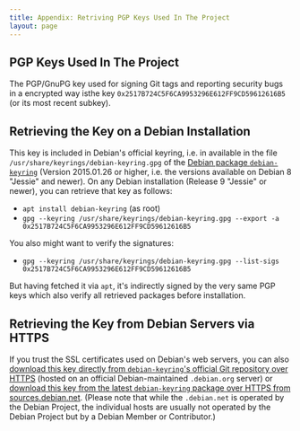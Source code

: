 ```yaml
---
title: Appendix: Retriving PGP Keys Used In The Project
layout: page
---
```


PGP Keys Used In The Project
----------------------------

The PGP/GnuPG key used for signing Git tags and reporting security
bugs in a encrypted way isthe key
`0x2517B724C5F6CA9953296E612FF9CD59612616B5` (or its most recent
subkey).

Retrieving the Key on a Debian Installation
-------------------------------------------

This key is included in Debian's official keyring, i.e. in available
in the file `/usr/share/keyrings/debian-keyring.gpg` of the
[Debian package `debian-keyring`](https://packages.debian.org/debian-keyring)
(Version 2015.01.26 or higher, i.e. the versions available on Debian 8
"Jessie" and newer). On any Debian installation (Release 9 "Jessie" or
newer), you can retrieve that key as follows:

* `apt install debian-keyring` (as root)
* `gpg --keyring /usr/share/keyrings/debian-keyring.gpg --export -a 0x2517B724C5F6CA9953296E612FF9CD59612616B5`

You also might want to verify the signatures:

* `gpg --keyring /usr/share/keyrings/debian-keyring.gpg --list-sigs 0x2517B724C5F6CA9953296E612FF9CD59612616B5`

But having fetched it via `apt`, it's indirectly signed by the very
same PGP keys which also verify all retrieved packages before
installation.

Retrieving the Key from Debian Servers via HTTPS
------------------------------------------------

If you trust the SSL certificates used on Debian's web servers, you
can also
[download this key directly from `debian-keyring`'s official Git repository over HTTPS](https://anonscm.debian.org/cgit/keyring/keyring.git/plain/debian-keyring-gpg/0x2FF9CD59612616B5)
(hosted on an official Debian-maintained `.debian.org` server) or
[download this key from the latest `debian-keyring` package over HTTPS from sources.debian.net](https://sources.debian.net/data/main/d/debian-keyring/unstable/debian-keyring-gpg/0x2FF9CD59612616B5).
(Please note that while the `.debian.net` is operated by the Debian
Project, the individual hosts are usually not operated by the Debian
Project but by a Debian Member or Contributor.)
